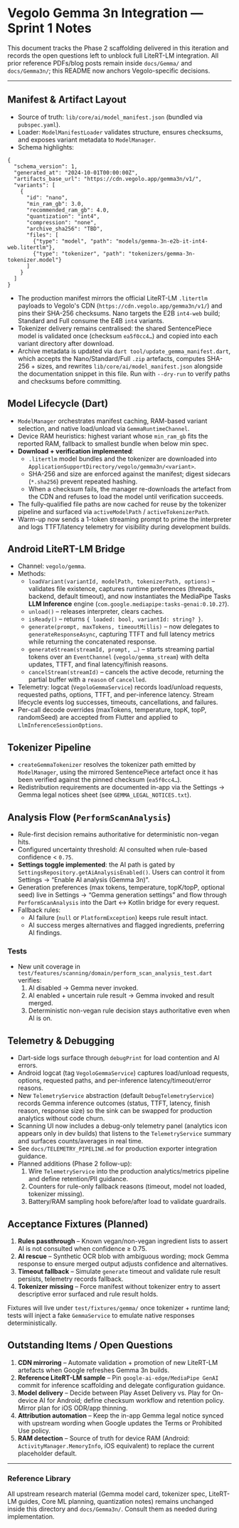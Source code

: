 # Vegolo Gemma 3n Integration — Sprint 1 Notes

This document tracks the Phase 2 scaffolding delivered in this iteration and records the open questions left to unblock full LiteRT-LM integration. All prior reference PDFs/blog posts remain inside `docs/Gemma/` and `docs/Gemma3n/`; this README now anchors Vegolo-specific decisions.

---

## Manifest & Artifact Layout

- Source of truth: `lib/core/ai/model_manifest.json` (bundled via `pubspec.yaml`).
- Loader: `ModelManifestLoader` validates structure, ensures checksums, and exposes variant metadata to `ModelManager`.
- Schema highlights:

```jsonc
{
  "schema_version": 1,
  "generated_at": "2024-10-01T00:00:00Z",
  "artifacts_base_url": "https://cdn.vegolo.app/gemma3n/v1/",
  "variants": [
    {
      "id": "nano",
      "min_ram_gb": 3.0,
      "recommended_ram_gb": 4.0,
      "quantization": "int4",
      "compression": "none",
      "archive_sha256": "TBD",
      "files": [
        {"type": "model", "path": "models/gemma-3n-e2b-it-int4-web.litertlm"},
        {"type": "tokenizer", "path": "tokenizers/gemma-3n-tokenizer.model"}
      ]
    }
  ]
}
```
- The production manifest mirrors the official LiteRT-LM `.litertlm` payloads to Vegolo's CDN (`https://cdn.vegolo.app/gemma3n/v1/`) and pins their SHA-256 checksums. Nano targets the E2B `int4-web` build; Standard and Full consume the E4B `int4` variants.
- Tokenizer delivery remains centralised: the shared SentencePiece model is validated once (checksum `ea5f0cc4…`) and copied into each variant directory after download.
- Archive metadata is updated via `dart tool/update_gemma_manifest.dart`, which accepts the Nano/Standard/Full `.zip` artefacts, computes SHA-256 + sizes, and rewrites `lib/core/ai/model_manifest.json` alongside the documentation snippet in this file. Run with `--dry-run` to verify paths and checksums before committing.

## Model Lifecycle (Dart)

- `ModelManager` orchestrates manifest caching, RAM-based variant selection, and native load/unload via `GemmaRuntimeChannel`.
- Device RAM heuristics: highest variant whose `min_ram_gb` fits the reported RAM, fallback to smallest bundle when below min spec.
- **Download + verification implemented**:
  - `.litertlm` model bundles and the tokenizer are downloaded into
    `ApplicationSupportDirectory/vegolo/gemma3n/<variant>`.
  - SHA-256 and size are enforced against the manifest; digest sidecars
    (`*.sha256`) prevent repeated hashing.
  - When a checksum fails, the manager re-downloads the artefact from the CDN
    and refuses to load the model until verification succeeds.
- The fully-qualified file paths are now cached for reuse by the tokenizer
  pipeline and surfaced via `activeModelPath` / `activeTokenizerPath`.
- Warm-up now sends a 1-token streaming prompt to prime the interpreter and
  logs TTFT/latency telemetry for visibility during development builds.

## Android LiteRT-LM Bridge

- Channel: `vegolo/gemma`.
- Methods:
  - `loadVariant(variantId, modelPath, tokenizerPath, options)` – validates
    file existence, captures runtime preferences (threads, backend, default
    timeout), and now instantiates the MediaPipe Tasks **LLM Inference** engine
    (`com.google.mediapipe:tasks-genai:0.10.27`).
  - `unload()` – releases interpreter, clears caches.
  - `isReady()` – returns `{ loaded: bool, variantId: string? }`.
  - `generate(prompt, maxTokens, timeoutMillis)` – now delegates to
    `generateResponseAsync`, capturing TTFT and full latency metrics while
    returning the concatenated response.
  - `generateStream(streamId, prompt, …)` – starts streaming partial tokens over
    an `EventChannel` (`vegolo/gemma_stream`) with delta updates, TTFT, and
    final latency/finish reasons.
  - `cancelStream(streamId)` – cancels the active decode, returning the partial
    buffer with a `reason` of `cancelled`.
- Telemetry: logcat (`VegoloGemmaService`) records load/unload requests,
  requested paths, options, TTFT, and per-inference latency. Stream lifecycle
  events log successes, timeouts, cancellations, and failures.
- Per-call decode overrides (maxTokens, temperature, topK, topP, randomSeed)
  are accepted from Flutter and applied to `LlmInferenceSessionOptions`.

## Tokenizer Pipeline

- `createGemmaTokenizer` resolves the tokenizer path emitted by `ModelManager`,
  using the mirrored SentencePiece artefact once it has been verified against
  the pinned checksum (`ea5f0cc4…`).
- Redistribution requirements are documented in-app via the Settings → Gemma
  legal notices sheet (see `GEMMA_LEGAL_NOTICES.txt`).

## Analysis Flow (`PerformScanAnalysis`)

- Rule-first decision remains authoritative for deterministic non-vegan hits.
- Configured uncertainty threshold: AI consulted when rule-based confidence < `0.75`.
- **Settings toggle implemented**: the AI path is gated by
  `SettingsRepository.getAiAnalysisEnabled()`. Users can control it from
  Settings → “Enable AI analysis (Gemma 3n)”.
- Generation preferences (max tokens, temperature, topK/topP, optional seed)
  live in Settings → “Gemma generation settings” and flow through
  `PerformScanAnalysis` into the Dart ↔ Kotlin bridge for every request.
- Fallback rules:
  - AI failure (`null` or `PlatformException`) keeps rule result intact.
  - AI success merges alternatives and flagged ingredients, preferring AI
    findings.

### Tests

- New unit coverage in `test/features/scanning/domain/perform_scan_analysis_test.dart`
  verifies:
  1. AI disabled → Gemma never invoked.
  2. AI enabled + uncertain rule result → Gemma invoked and result merged.
  3. Deterministic non-vegan rule decision stays authoritative even when AI is on.

## Telemetry & Debugging

- Dart-side logs surface through `debugPrint` for load contention and AI errors.
- Android logcat (tag `VegoloGemmaService`) captures load/unload requests,
  options, requested paths, and per-inference latency/timeout/error reasons.
- New `TelemetryService` abstraction (default `DebugTelemetryService`) records
  Gemma inference outcomes (status, TTFT, latency, finish reason, response size)
  so the sink can be swapped for production analytics without code churn.
- Scanning UI now includes a debug-only telemetry panel (analytics icon appears only in dev builds) that listens to the `TelemetryService` summary and surfaces counts/averages in real time.
- See `docs/TELEMETRY_PIPELINE.md` for production exporter integration guidance.
- Planned additions (Phase 2 follow-up):
  1. Wire `TelemetryService` into the production analytics/metrics pipeline and
     define retention/PII guidance.
  2. Counters for rule-only fallback reasons (timeout, model not loaded,
     tokenizer missing).
  3. Battery/RAM sampling hook before/after load to validate guardrails.

## Acceptance Fixtures (Planned)

1. **Rules passthrough** – Known vegan/non-vegan ingredient lists to assert AI is not consulted when confidence ≥ 0.75.
2. **AI rescue** – Synthetic OCR blob with ambiguous wording; mock Gemma response to ensure merged output adjusts confidence and alternatives.
3. **Timeout fallback** – Simulate `generate` timeout and validate rule result persists, telemetry records fallback.
4. **Tokenizer missing** – Force manifest without tokenizer entry to assert descriptive error surfaced and rule result holds.

Fixtures will live under `test/fixtures/gemma/` once tokenizer + runtime land; tests will inject a fake `GemmaService` to emulate native responses deterministically.

## Outstanding Items / Open Questions

1. **CDN mirroring** – Automate validation + promotion of new LiteRT-LM artefacts when Google refreshes Gemma 3n builds.
2. **Reference LiteRT-LM sample** – Pin `google-ai-edge/MediaPipe GenAI` commit for inference scaffolding and delegate configuration guidance.
3. **Model delivery** – Decide between Play Asset Delivery vs. Play for On-device AI for Android; define checksum workflow and retention policy. Mirror plan for iOS ODR/app thinning.
4. **Attribution automation** – Keep the in-app Gemma legal notice synced with upstream wording when Google updates the Terms or Prohibited Use policy.
5. **RAM detection** – Source of truth for device RAM (Android: `ActivityManager.MemoryInfo`, iOS equivalent) to replace the current placeholder default.

---

### Reference Library

All upstream research material (Gemma model card, tokenizer spec, LiteRT-LM guides, Core ML planning, quantization notes) remains unchanged inside this directory and `docs/Gemma3n/`. Consult them as needed during implementation.
